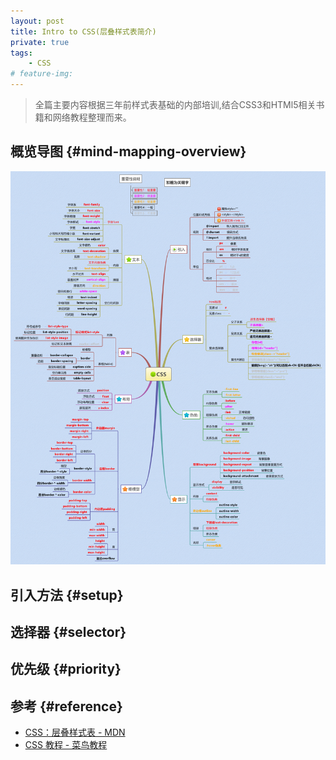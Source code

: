 ```yaml
---
layout: post
title: Intro to CSS(层叠样式表简介)
private: true
tags:
    - CSS
# feature-img: 
---
```


> 全篇主要内容根据三年前样式表基础的内部培训,结合CSS3和HTMl5相关书籍和网络教程整理而来。


## 概览导图                 {#mind-mapping-overview}

![](/assets/img/css-intro/css.png)


## 引入方法               {#setup}


## 选择器                 {#selector}

## 优先级                 {#priority}



## 参考                   {#reference}

* [CSS：层叠样式表 - MDN](https://developer.mozilla.org/zh-CN/docs/Web/CSS)
* [CSS 教程 - 菜鸟教程](http://www.runoob.com/css/css-tutorial.html)
